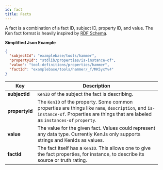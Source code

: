 ```yaml
---
id: fact
title: Facts
---
```


A fact is a combination of a fact ID, subject ID, property ID, and value. The Ken fact format is heavily inspired by [RDF Schema](https://en.wikipedia.org/wiki/RDF_Schema).

**Simplified Json Example**

```json
{
  "subjectId": "examplebase/tools/hammer",
  "propertyId": "stdlib/properties/is-instance-of",
  "value": "tool-definitions/properties/hammer",
  "factId": "examplebase/tools/hammer/_f/MK5yxYv4"
}
```

| Key            | Description                                                                                                                                                                           |
| -------------- | ------------------------------------------------------------------------------------------------------------------------------------------------------------------------------------- |
| **subjectId**  | `KenID` of the subject the fact is describing.                                                                                                                                        |
| **propertyId** | The `KenID` of the property. Some common properties are things like `name`, `description`, and `is-instance-of`. Properties are things that are labeled as `instances-of` `property`. |
| **value**      | The value for the given fact. Values could represent any data type. Currently KenJs only supports strings and KenIds as values.                                                       |
| **factId**     | The fact itself has a `KenID`. This allows one to give the fact properties, for instance, to describe its source or truth rating.                                                     |
